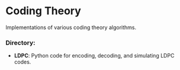 # Coding Theory
Implementations of various coding theory algorithms. 

### Directory: 
- __LDPC__: Python code for encoding, decoding, and simulating LDPC codes. 